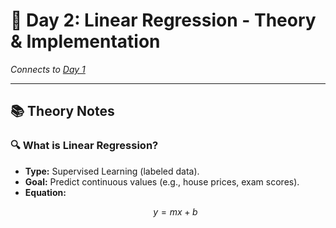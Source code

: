 # 🚀 Day 2: Linear Regression - Theory & Implementation  
*Connects to [Day 1](https://github.com/yourusername/60DaysOfML/blob/main/Day1_ML_Basics/README.md)*  

---

## 📚 **Theory Notes**  
### 🔍 **What is Linear Regression?**  
- **Type:** Supervised Learning (labeled data).  
- **Goal:** Predict continuous values (e.g., house prices, exam scores).  
- **Equation:**  
  ```math
  y = mx + b
